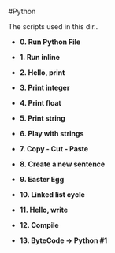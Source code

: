 #Python

 The scripts used in this dir..



* **0. Run Python File**



* **1. Run inline**



* **2. Hello, print**



* **3. Print integer**



* **4. Print float**



* **5. Print string**



* **6. Play with strings**



* **7. Copy - Cut - Paste**



* **8. Create a new sentence**



* **9. Easter Egg**



* **10. Linked list cycle**



* **11. Hello, write**



* **12. Compile**



* **13. ByteCode -> Python #1**